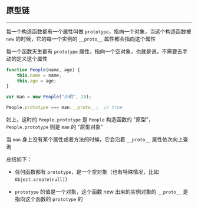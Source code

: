 ## 原型链

----


每一个构造函数都有一个属性叫做 `prototype`，指向一个对象，当这个构造函数被 `new` 的时候，它的每一个实例的 `__proto__` 属性都会指向这个属性

每一个函数天生都有 `prototype` 属性，指向一个空对象，也就是说，不需要去手动的定义这个属性

```js
function People(name, age) {
    this.name = name;
    this.age = age;
}

var man = new People("小明", 20);

People.prototype === man.__proto__;  // true
```

如上，这时的 `People.prototype` 是 `People` 构造函数的 "原型"，`People.prototype` 则是 `man` 的 "原型对象"

当 `man` 身上没有某个属性或者方法的时候，它会沿着 `__proto__` 属性依次向上查询

总结如下：

* 任何函数都有 `prototype`，是一个空对象（也有特殊情况，比如 `Object.create(null)`）

* `prototype` 的值是一个对象，这个函数 new 出来的实例对象的 `__proto__` 是指向这个函数的 `prototype` 的